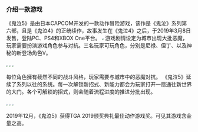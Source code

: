 ### 介绍一款游戏

《鬼泣5》是由日本CAPCOM开发的一款动作冒险游戏，该作是《鬼泣》系列第六部，且是《鬼泣4》的正统续作，故事发生在《鬼泣4》之后，于2019年3月8日发售，登陆PC、PS4和XBOX One平台。
<img src="C:\Users\宋嘉诚\Pictures\Saved Pictures\0df431adcbef76094b36c8e8d991b4cc7cd98d10303d.jpg" style="zoom:33%;" />
游戏剧情设定为城市出现大批恶魔，玩家需要扮演游戏角色参与对抗。三名玩家可玩角色，分别是尼禄、但丁、以及神秘的新登场角色V。

<img src="C:\Users\宋嘉诚\Pictures\Saved Pictures\7acb0a46f21fbe09a7849d0165600c338644adc9.jpg" style="zoom: 25%;" />

<img src="C:\Users\宋嘉诚\Pictures\Saved Pictures\71cf3bc79f3df8dc988ad184c311728b4710286b.jpg" style="zoom:25%;" />

<img src="C:\Users\宋嘉诚\Pictures\Saved Pictures\960a304e251f95caef7ecba3c7177f3e6709521f.jpg" style="zoom:25%;" />

每位角色擁有截然不同的战斗风格，玩家需要与城市中的恶魔对抗。
《鬼泣5》延续了系列以往的系统。每一次解锁新招式、新能力都会为玩家打开一扇通往新世界的大门。各个可解锁的招式，则会随着流程进度的推进分批出现。

<img src="C:\Users\宋嘉诚\Pictures\Saved Pictures\0b55b319ebc4b74543a96f1538b009178a82b901bf29.jpg" style="zoom:25%;" />

<img src="C:\Users\宋嘉诚\Pictures\Saved Pictures\86d6277f9e2f0708283817041e68af99a9014c085428.jpg" style="zoom:25%;" />

<img src="C:\Users\宋嘉诚\Pictures\Saved Pictures\1e30e924b899a9014c086330ead91d7b02087bf45f2a.jpg" style="zoom:25%;" />

2019年12月，《鬼泣5》获得TGA 2019颁奖典礼最佳动作游戏奖。可见其游戏含金量之高。
